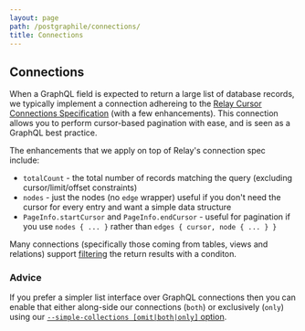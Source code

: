 ```yaml
---
layout: page
path: /postgraphile/connections/
title: Connections
---
```


## Connections

When a GraphQL field is expected to return a large list of database records,
we typically implement a connection adhereing to the [Relay Cursor
Connections
Specification](https://facebook.github.io/relay/graphql/connections.htm)
(with a few enhancements). This connection allows you to perform cursor-based
pagination with ease, and is seen as a GraphQL best practice.

The enhancements that we apply on top of Relay's connection spec include:

- `totalCount` - the total number of records matching the query (excluding cursor/limit/offset constraints)
- `nodes` - just the nodes (no `edge` wrapper) useful if you don't need the cursor for every entry and want a simple data structure
- `PageInfo.startCursor` and `PageInfo.endCursor` - useful for pagination if you use `nodes { ... }` rather than `edges { cursor, node { ... } }`

Many connections (specifically those coming from tables, views and relations)
support [filtering](/postgraphile/filtering/) the return results with a
conditon.

### Advice

If you prefer a simpler list interface over GraphQL connections then you can
enable that either along-side our connections (`both`) or exclusively
(`only`) using our [`--simple-collections [omit|both|only]`
option](/postgraphile/usage-cli/).
